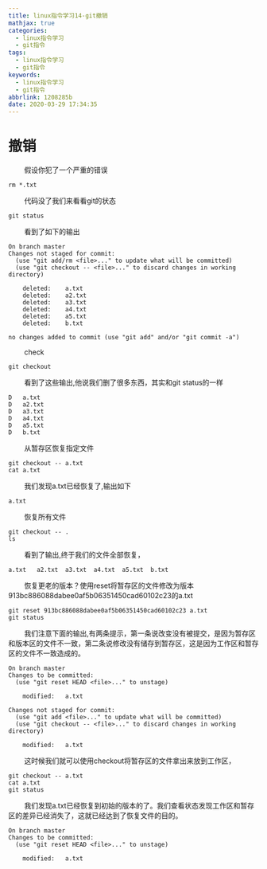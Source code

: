 ```yaml
---
title: linux指令学习14-git撤销
mathjax: true
categories:
  - linux指令学习
  - git指令
tags:
  - linux指令学习
  - git指令
keywords:
  - linux指令学习
  - git指令
abbrlink: 1208285b
date: 2020-03-29 17:34:35
---
```


# 撤销
&emsp;&emsp; 假设你犯了一个严重的错误
```
rm *.txt
```
&emsp;&emsp; 代码没了我们来看看git的状态
```
git status
```
&emsp;&emsp; 看到了如下的输出
```
On branch master
Changes not staged for commit:
  (use "git add/rm <file>..." to update what will be committed)
  (use "git checkout -- <file>..." to discard changes in working directory)

	deleted:    a.txt
	deleted:    a2.txt
	deleted:    a3.txt
	deleted:    a4.txt
	deleted:    a5.txt
	deleted:    b.txt

no changes added to commit (use "git add" and/or "git commit -a")
```

<!---more-->
&emsp;&emsp; check
```
git checkout
```
&emsp;&emsp;  看到了这些输出,他说我们删了很多东西，其实和git status的一样
```
D	a.txt
D	a2.txt
D	a3.txt
D	a4.txt
D	a5.txt
D	b.txt
```
&emsp;&emsp; 从暂存区恢复指定文件
```
git checkout -- a.txt
cat a.txt
```
&emsp;&emsp; 我们发现a.txt已经恢复了,输出如下
```
a.txt
```
&emsp;&emsp; 恢复所有文件
```
git checkout -- .
ls 
```
&emsp;&emsp; 看到了输出,终于我们的文件全部恢复，
```
a.txt	a2.txt	a3.txt	a4.txt	a5.txt	b.txt
```
&emsp;&emsp; 恢复更老的版本？使用reset将暂存区的文件修改为版本913bc886088dabee0af5b06351450cad60102c23的a.txt
```
git reset 913bc886088dabee0af5b06351450cad60102c23 a.txt
git status
```
&emsp;&emsp; 我们注意下面的输出,有两条提示，第一条说改变没有被提交，是因为暂存区和版本区的文件不一致，第二条说修改没有储存到暂存区，这是因为工作区和暂存区的文件不一致造成的。
```
On branch master
Changes to be committed:
  (use "git reset HEAD <file>..." to unstage)

	modified:   a.txt

Changes not staged for commit:
  (use "git add <file>..." to update what will be committed)
  (use "git checkout -- <file>..." to discard changes in working directory)

	modified:   a.txt
```
&emsp;&emsp; 这时候我们就可以使用checkout将暂存区的文件拿出来放到工作区，
```
git checkout -- a.txt
cat a.txt
git status
```
&emsp;&emsp; 我们发现a.txt已经恢复到初始的版本的了。我们查看状态发现工作区和暂存区的差异已经消失了，这就已经达到了恢复文件的目的。
```
On branch master
Changes to be committed:
  (use "git reset HEAD <file>..." to unstage)

	modified:   a.txt

```

